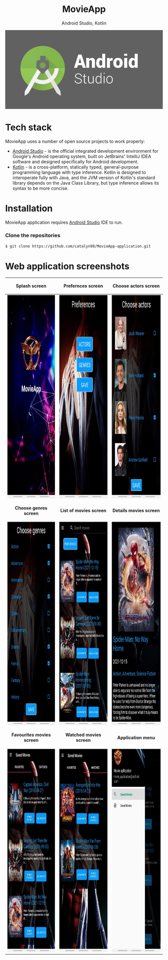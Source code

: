 <h1 align="center">
 MovieApp
</h1>
<p align="center">
 Android Studio, Kotlin
</p>

<p align="center">
 <img src="https://github.com/catalyn98/MovieApp-application/blob/main/AndroidStudio.png" />
</p>

# Tech stack
MovieApp uses a number of open source projects to work properly:
* [Android Studio](https://en.wikipedia.org/wiki/Android_Studio) - is the official integrated development environment for Google's Android operating system, built on JetBrains' IntelliJ IDEA software and designed specifically for Android development.
* [Kotlin](https://en.wikipedia.org/wiki/Kotlin_(programming_language)) -  is a cross-platform, statically typed, general-purpose programming language with type inference. Kotlin is designed to interoperate fully with Java, and the JVM version of Kotlin's standard library depends on the Java Class Library, but type inference allows its syntax to be more concise.

# Installation
MovieApp application requires [Android Studio](https://developer.android.com/studio?gclid=CjwKCAiAzKqdBhAnEiwAePEjkiHOIliw_kLScAIojd6sJZdP3ewJAR-5XJ6CSYO3e6SLFIMoQ5L4aBoC9rsQAvD_BwE&gclsrc=aw.ds) IDE to run.

### Clone the repositories
```sh
$ git clone https://github.com/catalyn98/MovieApp-application.git
```

# Web application screenshots 
| <p align="center">**Splash screen**</p> | <p align="center">**Prefernces screen**</p> | <p align="center">**Choose actors screen**</p> |
| ------------ | ------------ | ------------ |
| <img src="https://github.com/catalyn98/MovieApp-application/blob/main/Screenshots/1.Splashscreen.jpg" width="330" height="650"/>  |  <img src="https://github.com/catalyn98/MovieApp-application/blob/main/Screenshots/2.PreferencesScreen.jpg" width="330" height="650"/> | <img src="https://github.com/catalyn98/MovieApp-application/blob/main/Screenshots/3.ChooseActorsScreen.jpg" width="330" height="650"/> |
| <p align="center">**Choose genres screen**</p> | <p align="center">**List of movies screen**</p> | <p align="center">**Details movies screen**</p> |
| <img src="https://github.com/catalyn98/MovieApp-application/blob/main/Screenshots/4.ChooseGenresScreen.jpg" width="330" height="650"/>| <img src="https://github.com/catalyn98/MovieApp-application/blob/main/Screenshots/5.ListOfMoviesScreen.jpg" width="330" height="650"/> | <img src="https://github.com/catalyn98/MovieApp-application/blob/main/Screenshots/6.DetailsMoviesScreen.jpg" width="330" height="650"/> |
| <p align="center">**Favourites movies screen**</p> | <p align="center">**Watched movies screen**</p> | <p align="center">**Application menu**</p> |
| <img src="https://github.com/catalyn98/MovieApp-application/blob/main/Screenshots/7.FavoritesMoviesScreen.jpg" width="330" height="650"/> | <img src="https://github.com/catalyn98/MovieApp-application/blob/main/Screenshots/8.WatchedMoviesScreen.jpg" width="330" height="650"/> | <img src="https://github.com/catalyn98/MovieApp-application/blob/main/Screenshots/9.ApplicationMenu.jpg" width="330" height="650"/> |
